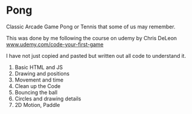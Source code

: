 # Pong
Classic Arcade Game Pong or Tennis that some of us may remember.

This was done by me following the course on udemy by Chris DeLeon
www.udemy.com/code-your-first-game

I have not just copied and pasted but written out all code to understand it.

1. Basic HTML and JS
2. Drawing and positions
3. Movement and time
4. Clean up the Code
5. Bouncing the ball
6. Circles and drawing details
7. 2D Motion, Paddle

